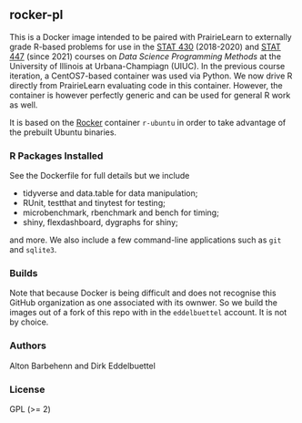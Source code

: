 ## rocker-pl

This is a Docker image intended to be paired with PrairieLearn to externally grade R-based problems
for use in the [STAT 430](https://stat430.com) (2018-2020) and [STAT 447](https://stat430.com)
(since 2021) courses on _Data Science Programming Methods_ at the University of Illinois at
Urbana-Champiagn (UIUC). In the previous course iteration, a CentOS7-based container was used via
Python. We now drive R directly from PrairieLearn evaluating code in this container. However, the
container is however perfectly generic and can be used for general R work as well.

It is based on the [Rocker](https://rocker-project.org) container `r-ubuntu` in order to take
advantage of the prebuilt Ubuntu binaries.

### R Packages Installed

See the Dockerfile for full details but we include

- tidyverse and data.table for data manipulation;
- RUnit, testthat and tinytest for testing;
- microbenchmark, rbenchmark and bench for timing;
- shiny, flexdashboard, dygraphs for shiny;

and more. We also include a few command-line applications such as `git` and `sqlite3`.

### Builds

Note that because Docker is being difficult and does not recognise this GitHub organization as one
associated with its ownwer. So we build the images out of a fork of this repo with in the
`eddelbuettel` account. It is not by choice.

### Authors

Alton Barbehenn and Dirk Eddelbuettel

### License

GPL (>= 2)
